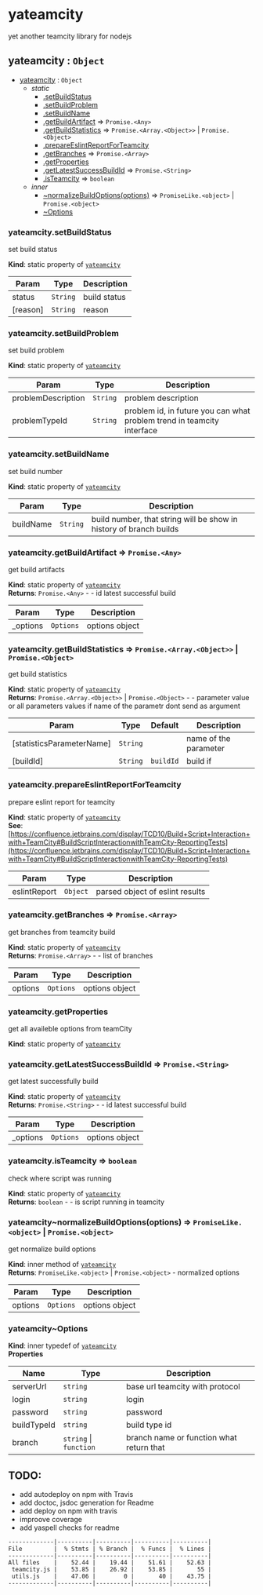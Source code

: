# yateamcity
yet another teamcity library for nodejs
<!-- START doctoc -->
<!-- END doctoc -->
<!-- START jsdoc-md-embedded -->
<a name="module_yateamcity"></a>

## yateamcity : <code>Object</code>

* [yateamcity](#module_yateamcity) : <code>Object</code>
    * _static_
        * [.setBuildStatus](#module_yateamcity.setBuildStatus)
        * [.setBuildProblem](#module_yateamcity.setBuildProblem)
        * [.setBuildName](#module_yateamcity.setBuildName)
        * [.getBuildArtifact](#module_yateamcity.getBuildArtifact) ⇒ <code>Promise.&lt;Any&gt;</code>
        * [.getBuildStatistics](#module_yateamcity.getBuildStatistics) ⇒ <code>Promise.&lt;Array.&lt;Object&gt;&gt;</code> \| <code>Promise.&lt;Object&gt;</code>
        * [.prepareEslintReportForTeamcity](#module_yateamcity.prepareEslintReportForTeamcity)
        * [.getBranches](#module_yateamcity.getBranches) ⇒ <code>Promise.&lt;Array&gt;</code>
        * [.getProperties](#module_yateamcity.getProperties)
        * [.getLatestSuccessBuildId](#module_yateamcity.getLatestSuccessBuildId) ⇒ <code>Promise.&lt;String&gt;</code>
        * [.isTeamcity](#module_yateamcity.isTeamcity) ⇒ <code>boolean</code>
    * _inner_
        * [~normalizeBuildOptions(options)](#module_yateamcity..normalizeBuildOptions) ⇒ <code>PromiseLike.&lt;object&gt;</code> \| <code>Promise.&lt;object&gt;</code>
        * [~Options](#module_yateamcity..Options)

<a name="module_yateamcity.setBuildStatus"></a>

### yateamcity.setBuildStatus
set build status

**Kind**: static property of [<code>yateamcity</code>](#module_yateamcity)  

| Param | Type | Description |
| --- | --- | --- |
| status | <code>String</code> | build status |
| [reason] | <code>String</code> | reason |

<a name="module_yateamcity.setBuildProblem"></a>

### yateamcity.setBuildProblem
set build problem

**Kind**: static property of [<code>yateamcity</code>](#module_yateamcity)  

| Param | Type | Description |
| --- | --- | --- |
| problemDescription | <code>String</code> | problem description |
| problemTypeId | <code>String</code> | problem id, in future you can what problem trend in teamcity interface |

<a name="module_yateamcity.setBuildName"></a>

### yateamcity.setBuildName
set build number

**Kind**: static property of [<code>yateamcity</code>](#module_yateamcity)  

| Param | Type | Description |
| --- | --- | --- |
| buildName | <code>String</code> | build number, that string will be show in history of branch builds |

<a name="module_yateamcity.getBuildArtifact"></a>

### yateamcity.getBuildArtifact ⇒ <code>Promise.&lt;Any&gt;</code>
get build artifacts

**Kind**: static property of [<code>yateamcity</code>](#module_yateamcity)  
**Returns**: <code>Promise.&lt;Any&gt;</code> - - id latest successful build  

| Param | Type | Description |
| --- | --- | --- |
| _options | <code>Options</code> | options object |

<a name="module_yateamcity.getBuildStatistics"></a>

### yateamcity.getBuildStatistics ⇒ <code>Promise.&lt;Array.&lt;Object&gt;&gt;</code> \| <code>Promise.&lt;Object&gt;</code>
get build statistics

**Kind**: static property of [<code>yateamcity</code>](#module_yateamcity)  
**Returns**: <code>Promise.&lt;Array.&lt;Object&gt;&gt;</code> \| <code>Promise.&lt;Object&gt;</code> - - parameter value or all parameters values if name of the parametr dont send as argument  

| Param | Type | Default | Description |
| --- | --- | --- | --- |
| [statisticsParameterName] | <code>String</code> |  | name of the parameter |
| [buildId] | <code>String</code> | <code>buildId</code> | build if |

<a name="module_yateamcity.prepareEslintReportForTeamcity"></a>

### yateamcity.prepareEslintReportForTeamcity
prepare eslint report for teamcity

**Kind**: static property of [<code>yateamcity</code>](#module_yateamcity)  
**See**: [https://confluence.jetbrains.com/display/TCD10/Build+Script+Interaction+with+TeamCity#BuildScriptInteractionwithTeamCity-ReportingTests](https://confluence.jetbrains.com/display/TCD10/Build+Script+Interaction+with+TeamCity#BuildScriptInteractionwithTeamCity-ReportingTests)  

| Param | Type | Description |
| --- | --- | --- |
| eslintReport | <code>Object</code> | parsed object of eslint results |

<a name="module_yateamcity.getBranches"></a>

### yateamcity.getBranches ⇒ <code>Promise.&lt;Array&gt;</code>
get branches from teamcity build

**Kind**: static property of [<code>yateamcity</code>](#module_yateamcity)  
**Returns**: <code>Promise.&lt;Array&gt;</code> - - list of branches  

| Param | Type | Description |
| --- | --- | --- |
| options | <code>Options</code> | options object |

<a name="module_yateamcity.getProperties"></a>

### yateamcity.getProperties
get all availeble options from teamCity

**Kind**: static property of [<code>yateamcity</code>](#module_yateamcity)  
<a name="module_yateamcity.getLatestSuccessBuildId"></a>

### yateamcity.getLatestSuccessBuildId ⇒ <code>Promise.&lt;String&gt;</code>
get latest successfully build

**Kind**: static property of [<code>yateamcity</code>](#module_yateamcity)  
**Returns**: <code>Promise.&lt;String&gt;</code> - - id latest successful build  

| Param | Type | Description |
| --- | --- | --- |
| _options | <code>Options</code> | options object |

<a name="module_yateamcity.isTeamcity"></a>

### yateamcity.isTeamcity ⇒ <code>boolean</code>
check where script was running

**Kind**: static property of [<code>yateamcity</code>](#module_yateamcity)  
**Returns**: <code>boolean</code> - - is script running in teamcity  
<a name="module_yateamcity..normalizeBuildOptions"></a>

### yateamcity~normalizeBuildOptions(options) ⇒ <code>PromiseLike.&lt;object&gt;</code> \| <code>Promise.&lt;object&gt;</code>
get normalize build options

**Kind**: inner method of [<code>yateamcity</code>](#module_yateamcity)  
**Returns**: <code>PromiseLike.&lt;object&gt;</code> \| <code>Promise.&lt;object&gt;</code> - normalized options  

| Param | Type | Description |
| --- | --- | --- |
| options | <code>Options</code> | options object |

<a name="module_yateamcity..Options"></a>

### yateamcity~Options
**Kind**: inner typedef of [<code>yateamcity</code>](#module_yateamcity)  
**Properties**

| Name | Type | Description |
| --- | --- | --- |
| serverUrl | <code>string</code> | base url teamcity with protocol |
| login | <code>string</code> | login |
| password | <code>string</code> | password |
| buildTypeId | <code>string</code> | build type id |
| branch | <code>string</code> \| <code>function</code> | branch name or function what return that |


<!-- END jsdoc-md-embedded -->
## TODO:
* add autodeploy on npm with Travis
* add doctoc, jsdoc generation for Readme
* add deploy on npm with travis
* improove coverage
* add yaspell checks for readme
```
-------------|----------|----------|----------|----------|
File         |  % Stmts | % Branch |  % Funcs |  % Lines |
-------------|----------|----------|----------|----------|
All files    |    52.44 |    19.44 |    51.61 |    52.63 |
 teamcity.js |    53.85 |    26.92 |    53.85 |       55 |
 utils.js    |    47.06 |        0 |       40 |    43.75 |
-------------|----------|----------|----------|----------|
```